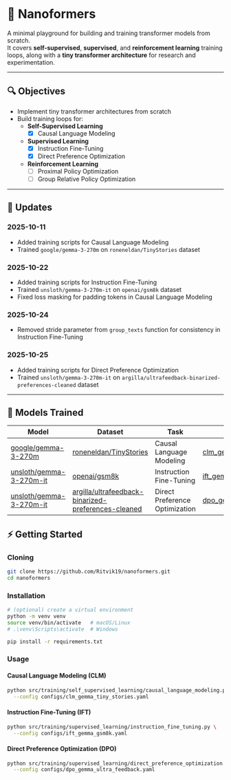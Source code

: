 # 🧠 Nanoformers

A minimal playground for building and training transformer models from scratch.  
It covers **self-supervised**, **supervised**, and **reinforcement learning** training loops, along with a **tiny transformer architecture** for research and experimentation.

---

## 🔍 Objectives

- Implement tiny transformer architectures from scratch  
- Build training loops for:
  - **Self-Supervised Learning**
    - [x] Causal Language Modeling
  - **Supervised Learning**
    - [x] Instruction Fine-Tuning
    - [x] Direct Preference Optimization
  - **Reinforcement Learning**
    - [ ] Proximal Policy Optimization
    - [ ] Group Relative Policy Optimization

---

## 📰 Updates

### 2025-10-11
- Added training scripts for Causal Language Modeling  
- Trained `google/gemma-3-270m` on `roneneldan/TinyStories` dataset

### 2025-10-22
- Added training scripts for Instruction Fine-Tuning  
- Trained `unsloth/gemma-3-270m-it` on `openai/gsm8k` dataset  
- Fixed loss masking for padding tokens in Causal Language Modeling

### 2025-10-24
- Removed stride parameter from `group_texts` function for consistency in Instruction Fine-Tuning

### 2025-10-25
- Added training scripts for Direct Preference Optimization  
- Trained `unsloth/gemma-3-270m-it` on `argilla/ultrafeedback-binarized-preferences-cleaned` dataset

---

## 🚀 Models Trained

| Model | Dataset | Task | Configuration | Logs |
|-------|----------|------|----------------|------|
| [google/gemma-3-270m](https://huggingface.co/google/gemma-3-270m) | [roneneldan/TinyStories](https://huggingface.co/datasets/roneneldan/TinyStories) | Causal Language Modeling | [clm_gemma_tiny_stories.yaml](configs/clm_gemma_tiny_stories.yaml) | [wandb](https://wandb.ai/ritvik19/nanoformers/runs/1vy7mhf1?nw=nwuserritvik19) |
| [unsloth/gemma-3-270m-it](https://huggingface.co/unsloth/gemma-3-270m-it) | [openai/gsm8k](https://huggingface.co/datasets/openai/gsm8k) | Instruction Fine-Tuning | [ift_gemma_gsm8k.yaml](configs/ift_gemma_gsm8k.yaml) | [wandb](https://wandb.ai/ritvik19/nanoformers/runs/klfnahkm?nw=nwuserritvik19) |
| [unsloth/gemma-3-270m-it](https://huggingface.co/unsloth/gemma-3-270m-it) | [argilla/ultrafeedback-binarized-preferences-cleaned](https://huggingface.co/datasets/argilla/ultrafeedback-binarized-preferences-cleaned) | Direct Preference Optimization | [dpo_gemma_ultrafeedback.yaml](configs/dpo_gemma_ultrafeedback.yaml) | [wandb](https://wandb.ai/ritvik19/nanoformers/runs/bd4dlvqf?nw=nwuserritvik19) |

## ⚡ Getting Started

### Cloning

```bash
git clone https://github.com/Ritvik19/nanoformers.git
cd nanoformers
```

### Installation
```bash
# (optional) create a virtual environment
python -m venv venv
source venv/bin/activate   # macOS/Linux
# .\venv\Scripts\activate  # Windows

pip install -r requirements.txt
```

### Usage

#### Causal Language Modeling (CLM)

```bash
python src/training/self_supervised_learning/causal_language_modeling.py \
  --config configs/clm_gemma_tiny_stories.yaml
```

#### Instruction Fine-Tuning (IFT)

```bash
python src/training/supervised_learning/instruction_fine_tuning.py \
  --config configs/ift_gemma_gsm8k.yaml
```

#### Direct Preference Optimization (DPO)

```bash
python src/training/supervised_learning/direct_preference_optimization.py \
  --config configs/dpo_gemma_ultra_feedback.yaml
```
